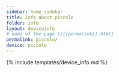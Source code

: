 ```yaml
---
sidebar: home_sidebar
title: Info about piccolo
folder: info
layout: deviceinfo
# name of the page (/{{permalink}}.html)
permalink: piccolo/
device: piccolo
---
```

{% include templates/device_info.md %}
